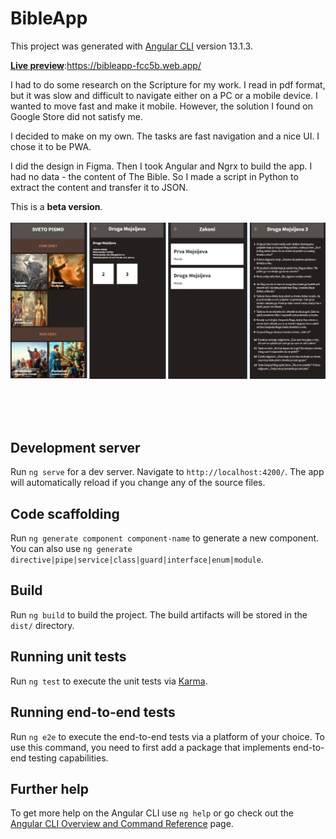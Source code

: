 # BibleApp

This project was generated with [Angular CLI](https://github.com/angular/angular-cli) version 13.1.3.

**[Live preview](https://bibleapp-fcc5b.web.app/)**:https://bibleapp-fcc5b.web.app/


I had to do some research on the Scripture for my work. I read in pdf format, but it was slow and difficult to navigate either on a PC or a mobile device. I wanted to move fast and make it mobile. However, the solution I found on Google Store did not satisfy me.


I decided to make on my own. The tasks are fast navigation and a nice UI. I chose it to be PWA.


I did the design in Figma. Then I took Angular and Ngrx to build the app. I had no data - the content of The Bible. So I made a script in Python to extract the content and transfer it to JSON.


This is a **beta version**.
<br>
<br>
![App](https://github.com/horiv7/portfolio/blob/main/src/assets/img/bibleApp.png)

<br>
<br>
<br>


## Development server

Run `ng serve` for a dev server. Navigate to `http://localhost:4200/`. The app will automatically reload if you change any of the source files.

## Code scaffolding

Run `ng generate component component-name` to generate a new component. You can also use `ng generate directive|pipe|service|class|guard|interface|enum|module`.

## Build

Run `ng build` to build the project. The build artifacts will be stored in the `dist/` directory.

## Running unit tests

Run `ng test` to execute the unit tests via [Karma](https://karma-runner.github.io).

## Running end-to-end tests

Run `ng e2e` to execute the end-to-end tests via a platform of your choice. To use this command, you need to first add a package that implements end-to-end testing capabilities.

## Further help

To get more help on the Angular CLI use `ng help` or go check out the [Angular CLI Overview and Command Reference](https://angular.io/cli) page.
